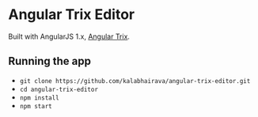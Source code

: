 # Angular Trix Editor

Built with AngularJS 1.x, [Angular Trix](https://github.com/sachinchoolur/angular-trix).

## Running the app

- `git clone https://github.com/kalabhairava/angular-trix-editor.git`
- `cd angular-trix-editor`
- `npm install`
- `npm start`